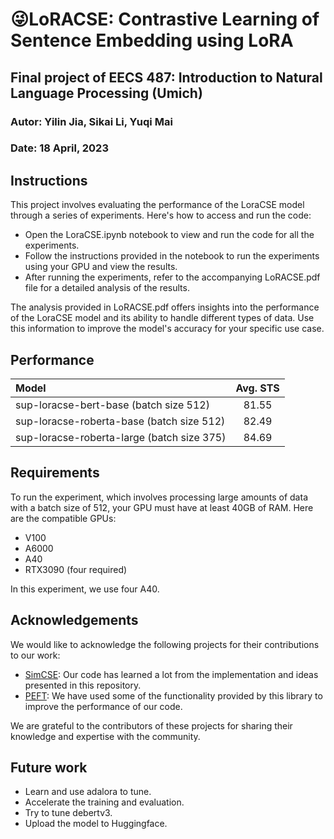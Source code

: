 # 😜LoRACSE: Contrastive Learning of Sentence Embedding using LoRA
##  Final project of EECS 487: Introduction to Natural Language Processing (Umich)
### Autor: Yilin Jia, Sikai Li, Yuqi Mai
### Date: 18 April, 2023

## Instructions

This project involves evaluating the performance of the LoraCSE model through a series of experiments. Here's how to access and run the code:

- Open the LoraCSE.ipynb notebook to view and run the code for all the experiments.
- Follow the instructions provided in the notebook to run the experiments using your GPU and view the results.
- After running the experiments, refer to the accompanying LoRACSE.pdf file for a detailed analysis of the results.

The analysis provided in LoRACSE.pdf offers insights into the performance of the LoraCSE model and its ability to handle different types of data. Use this information to improve the model's accuracy for your specific use case.



## Performance

|              Model              | Avg. STS |
|:-------------------------------|:--------:|
| sup-loracse-bert-base (batch size 512) |  81.55  |
| sup-loracse-roberta-base (batch size 512) |   82.49  |
| sup-loracse-roberta-large (batch size 375) |   84.69  |

## Requirements

To run the experiment, which involves processing large amounts of data with a batch size of 512, your GPU must have at least 40GB of RAM.
Here are the compatible GPUs:

- V100
- A6000
- A40
- RTX3090 (four required)

In this experiment, we use four A40.


## Acknowledgements

We would like to acknowledge the following projects for their contributions to our work:

- [SimCSE](https://github.com/princeton-nlp/SimCSE): Our code has learned a lot from the implementation and ideas presented in this repository.
- [PEFT](https://github.com/huggingface/peft): We have used some of the functionality provided by this library to improve the performance of our code.

We are grateful to the contributors of these projects for sharing their knowledge and expertise with the community.

## Future work
- Learn and use adalora to tune.
- Accelerate the training and evaluation.
- Try to tune debertv3.
- Upload the model to Huggingface.
